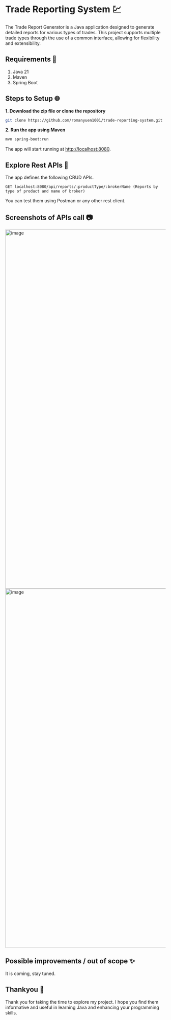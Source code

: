# Trade Reporting System 💹

The Trade Report Generator is a Java application designed to generate detailed reports for various types of trades. This project supports multiple trade types through the use of a common interface, allowing for flexibility and extensibility.

## Requirements 📂
1. Java 21
2. Maven 
3. Spring Boot

## Steps to Setup 🌐
**1. Download the zip file or clone the repository**
```bash
git clone https://github.com/romanyuen1001/trade-reporting-system.git
```

**2. Run the app using Maven**
```bash
mvn spring-boot:run
```
The app will start running at <http://localhost:8080>.

## Explore Rest APIs 🔗

The app defines the following CRUD APIs.
  
    GET localhost:8080/api/reports/:productType/:brokerName (Reports by type of product and name of broker)
    
You can test them using Postman or any other rest client.

## Screenshots of APIs call 📷
<img width="1125" alt="image" src="https://github.com/user-attachments/assets/6c830f44-5c46-45db-9ec6-55e0b0a86ceb">
<img width="1125" alt="image" src="https://github.com/user-attachments/assets/8efd4491-0431-494c-bbc8-e43f8a42ae0f">


## Possible improvements / out of scope ✨ 
It is coming, stay tuned.

## Thankyou 🤗
Thank you for taking the time to explore my project. I hope you find them informative and useful in learning Java and enhancing your programming skills.

